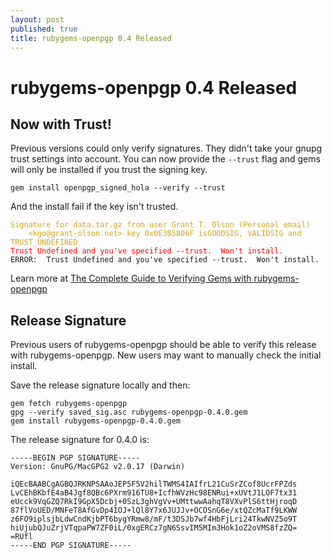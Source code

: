 ```yaml
---
layout: post
published: true
title: rubygems-openpgp 0.4 Released
---
```


rubygems-openpgp 0.4 Released
=============================

Now with Trust!
---------------

Previous versions could only verify signatures.  They didn't take your
gnupg trust settings into account.  You can now provide the `--trust`
flag and gems will only be installed if you trust the signing key.

    gem install openpgp_signed_hola --verify --trust

And the install fail if the key isn't trusted.

<pre><code><span style='color:GoldenRod;'>Signature for data.tar.gz from user Grant T. Olson (Personal email)
    &lt;kgo@grant-olson.net&gt; key 0x0E3B5806F isGOODSIG, VALIDSIG and TRUST_UNDEFINED</span>
<span style='color:red'>Trust Undefined and you've specified --trust.  Won't install.</span>
ERROR:  Trust Undefined and you've specified --trust.  Won't install.
</code></pre>

Learn more at [The Complete Guide to Verifying Gems with
rubygems-openpgp](./the-complete-guide-to-verifying-gems-with-rubygems-openpgp.html)

Release Signature
-----------------

Previous users of rubygems-openpgp should be able to verify this
release with rubygems-openpgp.  New users may want to manually check
the initial install.

Save the release signature locally and then:

    gem fetch rubygems-openpgp
    gpg --verify saved_sig.asc rubygems-openpgp-0.4.0.gem
    gem install rubygems-openpgp-0.4.0.gem

The release signature for 0.4.0 is:

    -----BEGIN PGP SIGNATURE-----
    Version: GnuPG/MacGPG2 v2.0.17 (Darwin)
    
    iQEcBAABCgAGBQJRKNPSAAoJEP5F5V2hilTWMS4IAIfrL21CuSrZCof8UcrFPZds
    LvCEhBKbfE4aB4Jgf8QBc6PXrm916TU8+IcfhWVzHc98ENRui+xUVtJ1LOF7tx31
    eUcck9VqGZQ7RkI9GpX5Dcbj+0SzL3ghVgVv+UMttwwAahqT8VXvPlS6ttHjroqD
    87flVoUED/MNFeT8AfGvDp4IOJ+lQl8Y7x6JUJJv+OCOSnG6e/xtQZcMaTf9LKWW
    z6FO9iplsjbLdwCndKjbPT6bygYRmw8/mF/t3DSJb7wf4HbFjLri24TkwNVZ5o9T
    hiUjubQJuZrjVTqpaPW7ZF0iL/0xgERCz7gN6SsvIM5MIm3Hok1oZ2oVMS8fzZQ=
    =RUfl
    -----END PGP SIGNATURE-----
